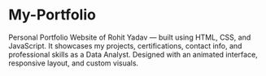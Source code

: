 # My-Portfolio
Personal Portfolio Website of Rohit Yadav — built using HTML, CSS, and JavaScript. It showcases my projects, certifications, contact info, and professional skills as a Data Analyst. Designed with an animated interface, responsive layout, and custom visuals.
